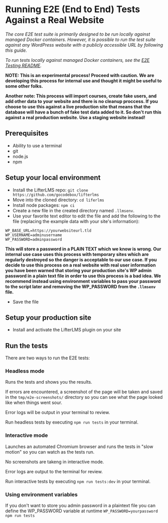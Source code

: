 Running E2E (End to End) Tests Against a Real Website
=====================================================

_The core E2E test suite is primarily designed to be run locally against managed Docker containers. However, it is possible to run the test suite against any WordPress website with a publicly accessible URL by following this guide._

_To run tests locally against managed Docker containers, see the [E2E Testing README](../tests/e2e/README.md)._

**NOTE: This is an experimental process! Proceed with caution. We are developing this process for internal use and thought it might be useful to some other folks.**

**Another note: This process will import courses, create fake users, and add other data to your website and there is no cleanup proccess. If you choose to use this against a live production site that means that the database will have a bunch of fake test data added to it. So don't run this against a real production website. Use a staging website instead!**

## Prerequisites

+ Ability to use a terminal
+ git
+ node.js
+ npm


## Setup your local environment

+ Install the LifterLMS repo: `git clone https://github.com/gocodebox/lifterlms`
+ Move into the cloned directory: `cd liferlms`
+ Install node packages: `npm ci`
+ Create a new file in the created directory named `.llmsenv`.
+ Use your favorite text editor to edit the file and add the following to the file (replacing the example data with your site's information):

```
WP_BASE_URL=https://yourwebsiteurl.tld
WP_USERNAME=adminusername
WP_PASSWORD=adminpassword
```

**This will store a password in a PLAIN TEXT which we know is wrong. Our internal use case uses this process with temporary sites which are regularly destroyed so the danger is acceptable to our use case. If you decide to use this process on a real website with real user information you have been warned that storing your production site's WP admin password in a plain text file in order to use this process is a bad idea. We recommend instead using environment variables to pass your password to the script later and removing the WP_PASSWORD from the `.llmsenv` file.**

+ Save the file


## Setup your production site

+ Install and activate the LifterLMS plugin on your site


## Run the tests

There are two ways to run the E2E tests:

### Headless mode

Runs the tests and shows you the results.

If errors are encountered, a screenshot of the page will be taken and saved in the `tmp/e2e-screenshots/` directory so you can see what the page looked like when things went sour.

Error logs will be output in your terminal to review.

Run headless tests by executing `npm run tests` in your terminal.


### Interactive mode

Launches an automated Chromium browser and runs the tests in "slow motion" so you can watch as the tests run.

No screenshots are takeng in interactive mode.

Error logs are output to the terminal for review.

Run interactive tests by executing `npm run tests:dev` in your terminal.


### Using environment variables

If you don't want to store you admin password in a plaintext file you can define the WP_PASSWORD variable at runtime `WP_PASSWORD=yourpassword npm run tests`
